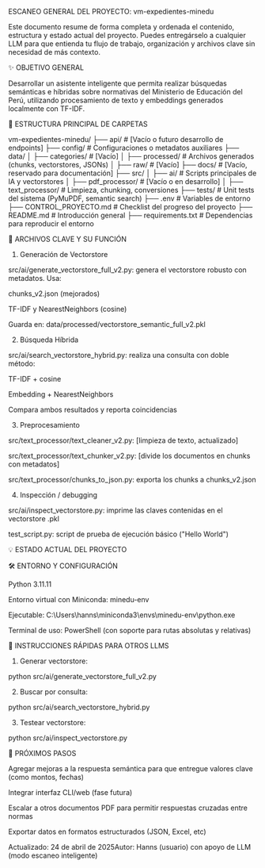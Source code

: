 ESCANEO GENERAL DEL PROYECTO: vm-expedientes-minedu

Este documento resume de forma completa y ordenada el contenido, estructura y estado actual del proyecto. Puedes entregárselo a cualquier LLM para que entienda tu flujo de trabajo, organización y archivos clave sin necesidad de más contexto.

✨ OBJETIVO GENERAL

Desarrollar un asistente inteligente que permita realizar búsquedas semánticas e híbridas sobre normativas del Ministerio de Educación del Perú, utilizando procesamiento de texto y embeddings generados localmente con TF-IDF.

📂 ESTRUCTURA PRINCIPAL DE CARPETAS

vm-expedientes-minedu/
├── api/                        # [Vacío o futuro desarrollo de endpoints]
├── config/                     # Configuraciones o metadatos auxiliares
├── data/
│   ├── categories/             # [Vacío]
│   ├── processed/              # Archivos generados (chunks, vectorstores, JSONs)
│   ├── raw/                    # [Vacío]
├── docs/                       # [Vacío, reservado para documentación]
├── src/
│   ├── ai/                     # Scripts principales de IA y vectorstores
│   ├── pdf_processor/          # [Vacío o en desarrollo]
│   ├── text_processor/         # Limpieza, chunking, conversiones
├── tests/                      # Unit tests del sistema (PyMuPDF, semantic search)
├── .env                        # Variables de entorno
├── CONTROL_PROYECTO.md        # Checklist del progreso del proyecto
├── README.md                  # Introducción general
├── requirements.txt           # Dependencias para reproducir el entorno

📃 ARCHIVOS CLAVE Y SU FUNCIÓN

1. Generación de Vectorstore

src/ai/generate_vectorstore_full_v2.py: genera el vectorstore robusto con metadatos. Usa:

chunks_v2.json (mejorados)

TF-IDF y NearestNeighbors (cosine)

Guarda en: data/processed/vectorstore_semantic_full_v2.pkl

2. Búsqueda Híbrida

src/ai/search_vectorstore_hybrid.py: realiza una consulta con doble método:

TF-IDF + cosine

Embedding + NearestNeighbors

Compara ambos resultados y reporta coincidencias

3. Preprocesamiento

src/text_processor/text_cleaner_v2.py: [limpieza de texto, actualizado]

src/text_processor/text_chunker_v2.py: [divide los documentos en chunks con metadatos]

src/text_processor/chunks_to_json.py: exporta los chunks a chunks_v2.json

4. Inspección / debugging

src/ai/inspect_vectorstore.py: imprime las claves contenidas en el vectorstore .pkl

test_script.py: script de prueba de ejecución básico ("Hello World")

💡 ESTADO ACTUAL DEL PROYECTO



🛠️ ENTORNO Y CONFIGURACIÓN

Python 3.11.11

Entorno virtual con Miniconda: minedu-env

Ejecutable: C:\Users\hanns\miniconda3\envs\minedu-env\python.exe

Terminal de uso: PowerShell (con soporte para rutas absolutas y relativas)

🔗 INSTRUCCIONES RÁPIDAS PARA OTROS LLMS

1. Generar vectorstore:

python src/ai/generate_vectorstore_full_v2.py

2. Buscar por consulta:

python src/ai/search_vectorstore_hybrid.py

3. Testear vectorstore:

python src/ai/inspect_vectorstore.py

🌌 PRÓXIMOS PASOS

Agregar mejoras a la respuesta semántica para que entregue valores clave (como montos, fechas)

Integrar interfaz CLI/web (fase futura)

Escalar a otros documentos PDF para permitir respuestas cruzadas entre normas

Exportar datos en formatos estructurados (JSON, Excel, etc)

Actualizado: 24 de abril de 2025Autor: Hanns (usuario) con apoyo de LLM (modo escaneo inteligente)